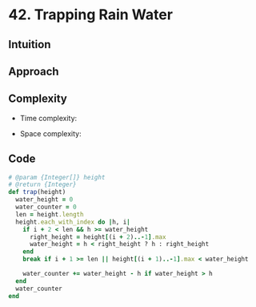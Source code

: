 # 42. Trapping Rain Water

## Intuition

## Approach
<!-- Describe your approach to solving the problem. -->

## Complexity

- Time complexity:
<!-- Add your time complexity here, e.g. $$O(n)$$ -->

- Space complexity:
<!-- Add your space complexity here, e.g. $$O(n)$$ -->

## Code

```ruby
# @param {Integer[]} height
# @return {Integer}
def trap(height)
  water_height = 0
  water_counter = 0
  len = height.length
  height.each_with_index do |h, i|
    if i + 2 < len && h >= water_height
      right_height = height[(i + 2)..-1].max
      water_height = h < right_height ? h : right_height
    end
    break if i + 1 >= len || height[(i + 1)..-1].max < water_height

    water_counter += water_height - h if water_height > h
  end
  water_counter
end
```

